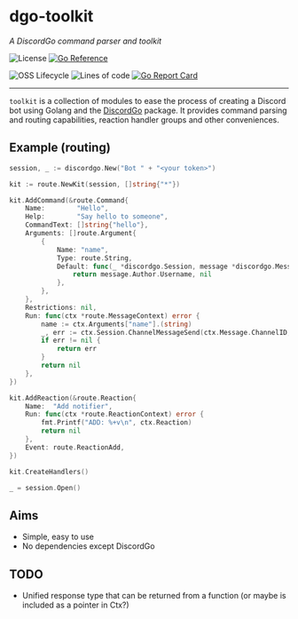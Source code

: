 # dgo-toolkit

*A DiscordGo command parser and toolkit*

![License](https://img.shields.io/github/license/codemicro/dgo-toolkit) [![Go Reference](https://pkg.go.dev/badge/github.com/codemicro/dgo-toolkit.svg)](https://pkg.go.dev/github.com/codemicro/dgo-toolkit)

![OSS Lifecycle](https://img.shields.io/osslifecycle/codemicro/dgo-toolkit) ![Lines of code](https://img.shields.io/tokei/lines/github/codemicro/dgo-toolkit) [![Go Report Card](https://goreportcard.com/badge/github.com/codemicro/dgo-toolkit)](https://goreportcard.com/report/github.com/codemicro/dgo-toolkit)

----

`toolkit` is a collection of modules to ease the process of creating a Discord bot using Golang and the [DiscordGo](https://github.com/bwmarrin/discordgo) package. It provides command parsing and routing capabilities, reaction handler groups and other conveniences.

## Example (routing)

```go
session, _ := discordgo.New("Bot " + "<your token>")

kit := route.NewKit(session, []string{"*"})

kit.AddCommand(&route.Command{
    Name:        "Hello",
    Help:        "Say hello to someone",
    CommandText: []string{"hello"},
    Arguments: []route.Argument{
        {
            Name: "name",
            Type: route.String,
            Default: func(_ *discordgo.Session, message *discordgo.MessageCreate) (interface{}, error) {
                return message.Author.Username, nil
            },
        },
    },
    Restrictions: nil,
    Run: func(ctx *route.MessageContext) error {
        name := ctx.Arguments["name"].(string)
        _, err := ctx.Session.ChannelMessageSend(ctx.Message.ChannelID, "Hi there "+name)
        if err != nil {
            return err
        }
        return nil
    },
})

kit.AddReaction(&route.Reaction{
    Name:  "Add notifier",
    Run: func(ctx *route.ReactionContext) error {
        fmt.Printf("ADD: %+v\n", ctx.Reaction)
        return nil
    },
    Event: route.ReactionAdd,
})

kit.CreateHandlers()

_ = session.Open()
```

## Aims
* Simple, easy to use
* No dependencies except DiscordGo

## TODO

* Unified response type that can be returned from a function (or maybe is included as a pointer in Ctx?)